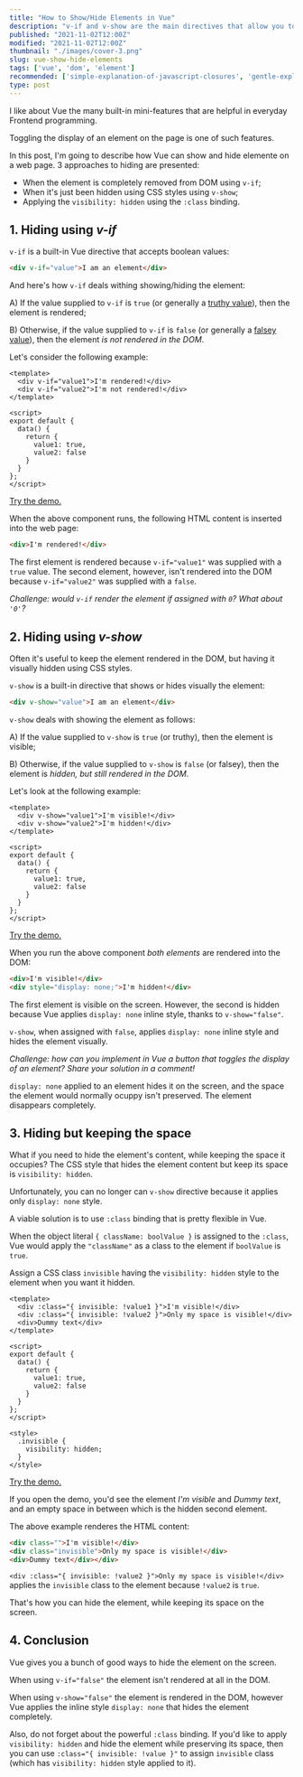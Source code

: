 ```yaml
---
title: "How to Show/Hide Elements in Vue"
description: "v-if and v-show are the main directives that allow you to show/hide elements in Vue"
published: "2021-11-02T12:00Z"
modified: "2021-11-02T12:00Z"
thumbnail: "./images/cover-3.png"
slug: vue-show-hide-elements
tags: ['vue', 'dom', 'element']
recommended: ['simple-explanation-of-javascript-closures', 'gentle-explanation-of-this-in-javascript']
type: post
---
```


I like about Vue the many built-in mini-features that are helpful in everyday Frontend programming. 

Toggling the display of an element on the page is one of such features.  

In this post, I'm going to describe how Vue can show and hide elemente on a web page. 3 approaches to hiding are presented: 

* When the element is completely removed from DOM using `v-if`;
* When it's just been hidden using CSS styles using `v-show`;
* Applying the `visibility: hidden` using the `:class` binding.

## 1. Hiding using *v-if*

`v-if` is a built-in Vue directive that accepts boolean values:

```html
<div v-if="value">I am an element</div>
```

And here's how `v-if` deals withing showing/hiding the element:

A) If the value supplied to `v-if` is `true` (or generally a [truthy value](/javascript-and-or-logical-operators/#2-truthy-value)), then the element is rendered;  

B) Otherwise, if the value supplied to `v-if` is `false` (or generally a [falsey value](/javascript-and-or-logical-operators/#1-falsy-value)), then the element *is not rendered in the DOM*.

Let's consider the following example:

```vue{1-2}
<template>
  <div v-if="value1">I'm rendered!</div>
  <div v-if="value2">I'm not rendered!</div>
</template>

<script>
export default {
  data() {
    return {
      value1: true,
      value2: false
    }
  }
};
</script>
```

[Try the demo.](https://codesandbox.io/s/v-if-byie6?file=/src/App.vue)

When the above component runs, the following HTML content is inserted into the web page:

```html
<div>I'm rendered!</div>
```

The first element is rendered because `v-if="value1"` was supplied with a `true` value. The second element, however, isn't rendered into the
DOM because `v-if="value2"` was supplied with a `false`.  

*Challenge: would `v-if` render the element if assigned with `0`? What about `'0'`?*

## 2. Hiding using *v-show*

Often it's useful to keep the element rendered in the DOM, but having it visually hidden using CSS styles.  

`v-show` is a built-in directive that shows or hides visually the element:

```html
<div v-show="value">I am an element</div>
```

`v-show` deals with showing the element as follows:

A) If the value supplied to `v-show` is `true` (or truthy), then the element is visible;  

B) Otherwise, if the value supplied to `v-show` is `false` (or falsey), then the element is *hidden, but still rendered in the DOM*.  

Let's look at the following example:

```vue{1-2}
<template>
  <div v-show="value1">I'm visible!</div>
  <div v-show="value2">I'm hidden!</div>
</template>

<script>
export default {
  data() {
    return {
      value1: true,
      value2: false
    }
  }
};
</script>
```

[Try the demo.](https://codesandbox.io/s/v-show-v5ghh?file=/src/App.vue)

When you run the above component *both elements* are rendered into the DOM:

```html
<div>I'm visible!</div>
<div style="display: none;">I'm hidden!</div>
```

The first element is visible on the screen. However, the second is hidden because Vue applies `display: none` inline style, thanks to `v-show="false"`. 

`v-show`, when assigned with `false`, applies `display: none` inline style and hides the element visually.  

*Challenge: how can you implement in Vue a button that toggles the display of an element? Share your solution in a comment!*  

`display: none` applied to an element hides it on the screen, and the space the element would normally ocuppy isn't preserved. The element disappears completely.  

## 3. Hiding but keeping the space

What if you need to hide the element's content, while keeping the space it occupies? The CSS style that hides the element content but keep its space is `visibility: hidden`.  

Unfortunately, you can no longer can `v-show` directive because it applies only `display: none` style.  

A viable solution is to use `:class` binding that is pretty flexible in Vue.  

When the object literal `{ className: boolValue }` is assigned to the `:class`, Vue would apply the `"className"` as a class to the element if `boolValue` is `true`.  

Assign a CSS class `invisible` having the `visibility: hidden` style to the element when you want it hidden.  

```vue{1-2}
<template>
  <div :class="{ invisible: !value1 }">I'm visible!</div>
  <div :class="{ invisible: !value2 }">Only my space is visible!</div>
  <div>Dummy text</div>
</template>

<script>
export default {
  data() {
    return {
      value1: true,
      value2: false
    }
  }
};
</script>

<style>
  .invisible {
    visibility: hidden;
  }
</style>
```

[Try the demo.](https://codesandbox.io/s/invisible-class-sfvvi?file=/src/App.vue)

If you open the demo, you'd see the element *I'm visible* and *Dummy text*, and an empty space in between which is the hidden second element.  

The above example renderes the HTML content:

```html
<div class="">I'm visible!</div>
<div class="invisible">Only my space is visible!</div>
<div>Dummy text</div></div>
```

`<div :class="{ invisible: !value2 }">Only my space is visible!</div>` applies the `invisible` class to the element because `!value2` is `true`.  

That's how you can hide the element, while keeping its space on the screen.  

## 4. Conclusion

Vue gives you a bunch of good ways to hide the element on the screen.  

When using `v-if="false"` the element isn't rendered at all in the DOM.  

When using `v-show="false"` the element is rendered in the DOM, however Vue applies the inline style `display: none` that hides the element completely.  

Also, do not forget about the powerful `:class` binding. If you'd like to apply `visibility: hidden` and hide the element while preserving its space, then you can
use `:class="{ invisible: !value }"` to assign `invisible` class (which has `visibility: hidden` style applied to it).  